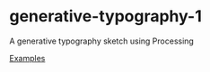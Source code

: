 # generative-typography-1

A generative typography sketch using Processing

[Examples](https://deliciousmakerparadise.tumblr.com/post/159540914650/generative-typography-inspired)
